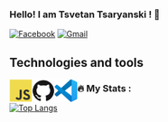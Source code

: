 ### Hello! I am Tsvetan Tsaryanski ! 👋
[![Facebook](https://img.shields.io/badge/-Facebook-00B2FF?style=flat-square&logo=Facebook&logoColor=white)](https://www.facebook.com/tsvetan.tsaryanski)
[![Gmail](https://img.shields.io/badge/-Gmail-c14438?style=flat&logo=Gmail&logoColor=white)](mailto:ttsaryanski@gmail.com)

## Technologies and tools

<img align="left" alt="javascript" width="40px" src="https://github.com/devicons/devicon/blob/master/icons/javascript/javascript-original.svg" />
<img align="left" alt="github" width="40px" src="https://github.com/devicons/devicon/blob/master/icons/github/github-original.svg" />
<img align="left" alt="heroku" width="40px" src="https://github.com/devicons/devicon/blob/master/icons/vscode/vscode-original.svg" />




 ### :fire: My Stats :
 [![Top Langs](https://github-readme-stats.vercel.app/api/top-langs/?username=ttsaryanski&layout=compact&theme=vision-friendly-dark)](https://github.com/anuraghazra/github-readme-stats)





<!--
**ttsaryanski/ttsaryanski** is a ✨ _special_ ✨ repository because its `README.md` (this file) appears on your GitHub profile.

Here are some ideas to get you started:

- 🔭 I’m currently working on ...
- 🌱 I’m currently learning ...
- 👯 I’m looking to collaborate on ...
- 🤔 I’m looking for help with ...
- 💬 Ask me about ...
- 📫 How to reach me: ...
- 😄 Pronouns: ...
- ⚡ Fun fact: ...
-->
